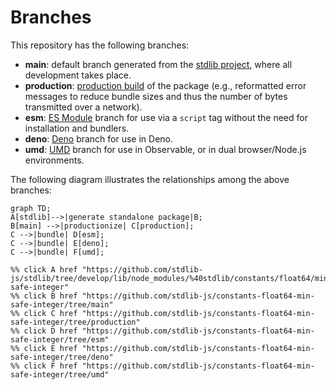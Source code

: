 <!--

@license Apache-2.0

Copyright (c) 2022 The Stdlib Authors.

Licensed under the Apache License, Version 2.0 (the "License");
you may not use this file except in compliance with the License.
You may obtain a copy of the License at

    http://www.apache.org/licenses/LICENSE-2.0

Unless required by applicable law or agreed to in writing, software
distributed under the License is distributed on an "AS IS" BASIS,
WITHOUT WARRANTIES OR CONDITIONS OF ANY KIND, either express or implied.
See the License for the specific language governing permissions and
limitations under the License.

-->

# Branches

This repository has the following branches:

-   **main**: default branch generated from the [stdlib project][stdlib-url], where all development takes place.
-   **production**: [production build][production-url] of the package (e.g., reformatted error messages to reduce bundle sizes and thus the number of bytes transmitted over a network).
-   **esm**: [ES Module][esm-url] branch for use via a `script` tag without the need for installation and bundlers.
-   **deno**: [Deno][deno-url] branch for use in Deno.
-   **umd**: [UMD][umd-url] branch for use in Observable, or in dual browser/Node.js environments.

The following diagram illustrates the relationships among the above branches:

```mermaid
graph TD;
A[stdlib]-->|generate standalone package|B;
B[main] -->|productionize| C[production];
C -->|bundle| D[esm];
C -->|bundle| E[deno];
C -->|bundle| F[umd];

%% click A href "https://github.com/stdlib-js/stdlib/tree/develop/lib/node_modules/%40stdlib/constants/float64/min-safe-integer"
%% click B href "https://github.com/stdlib-js/constants-float64-min-safe-integer/tree/main"
%% click C href "https://github.com/stdlib-js/constants-float64-min-safe-integer/tree/production"
%% click D href "https://github.com/stdlib-js/constants-float64-min-safe-integer/tree/esm"
%% click E href "https://github.com/stdlib-js/constants-float64-min-safe-integer/tree/deno"
%% click F href "https://github.com/stdlib-js/constants-float64-min-safe-integer/tree/umd"
```

[stdlib-url]: https://github.com/stdlib-js/stdlib/tree/develop/lib/node_modules/%40stdlib/constants/float64/min-safe-integer
[production-url]: https://github.com/stdlib-js/constants-float64-min-safe-integer/tree/production
[deno-url]: https://github.com/stdlib-js/constants-float64-min-safe-integer/tree/deno
[umd-url]: https://github.com/stdlib-js/constants-float64-min-safe-integer/tree/umd
[esm-url]: https://github.com/stdlib-js/constants-float64-min-safe-integer/tree/esm